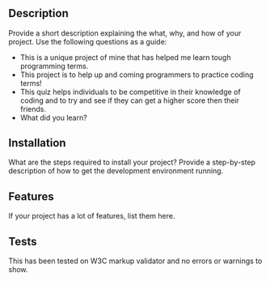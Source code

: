 # <Interactive Code Quiz>
## Description
Provide a short description explaining the what, why, and how of your project. Use the following questions as a guide:
- This is a unique project of mine that has helped me learn tough programming terms. 
- This project is to help up and coming programmers to practice coding terms!
- This quiz helps individuals to be competitive in their knowledge of coding and to try and see if they can get a higher score then their friends. 
- What did you learn?

## Installation
What are the steps required to install your project? Provide a step-by-step description of how to get the development environment running.
## Features
If your project has a lot of features, list them here.
## Tests
This has been tested on W3C markup validator and no errors or warnings to show. 